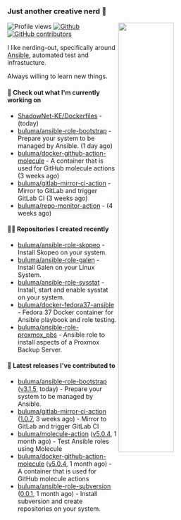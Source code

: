 ### Just another creative nerd 👋


![Profile views](https://gpvc.arturio.dev/buluma) <a href="https://gitstats.me/buluma">
  <img align="right" src="https://github-readme-stats.vercel.app/api?username=buluma&theme=gotham&show_icons=true" width="50%"/>
</a>
[![Github](https://img.shields.io/badge/-buluma-black?style=flat&labelColor=black&logo=github&logoColor=white&include_all_commits=true&count_private=true)](https://gitstats.me/buluma)
[![GitHub contributors](https://img.shields.io/github/contributors/buluma/badges.svg)](https://GitHub.com/buluma/badges/graphs/contributors/)

I like nerding-out, specifically around [Ansible](https://github.com/ansible/ansible), automated test and infrastucture.

Always willing to learn new things.

#### 👷 Check out what I'm currently working on

- [ShadowNet-KE/Dockerfiles](https://github.com/ShadowNet-KE/Dockerfiles) -  (today)
- [buluma/ansible-role-bootstrap](https://github.com/buluma/ansible-role-bootstrap) - Prepare your system to be managed by Ansible. (1 day ago)
- [buluma/docker-github-action-molecule](https://github.com/buluma/docker-github-action-molecule) - A container that is used for GitHub molecule actions (3 weeks ago)
- [buluma/gitlab-mirror-ci-action](https://github.com/buluma/gitlab-mirror-ci-action) - Mirror to GitLab and trigger GitLab CI (3 weeks ago)
- [buluma/repo-monitor-action](https://github.com/buluma/repo-monitor-action) -  (4 weeks ago)

#### 👨‍💻 Repositories I created recently

- [buluma/ansible-role-skopeo](https://github.com/buluma/ansible-role-skopeo) - Install Skopeo on your system.
- [buluma/ansible-role-galen](https://github.com/buluma/ansible-role-galen) - Install Galen on your Linux System.
- [buluma/ansible-role-sysstat](https://github.com/buluma/ansible-role-sysstat) - Install, start and enable sysstat on your system.
- [buluma/docker-fedora37-ansible](https://github.com/buluma/docker-fedora37-ansible) - Fedora 37 Docker container for Ansible playbook and role testing. 
- [buluma/ansible-role-proxmox_pbs](https://github.com/buluma/ansible-role-proxmox_pbs) - Ansible role to install aspects of a Proxmox Backup Server.

#### 🚀 Latest releases I've contributed to

- [buluma/ansible-role-bootstrap](https://github.com/buluma/ansible-role-bootstrap) ([v3.1.5](https://github.com/buluma/ansible-role-bootstrap/releases/tag/v3.1.5), today) - Prepare your system to be managed by Ansible.
- [buluma/gitlab-mirror-ci-action](https://github.com/buluma/gitlab-mirror-ci-action) ([1.0.7](https://github.com/buluma/gitlab-mirror-ci-action/releases/tag/1.0.7), 3 weeks ago) - Mirror to GitLab and trigger GitLab CI
- [buluma/molecule-action](https://github.com/buluma/molecule-action) ([v5.0.4](https://github.com/buluma/molecule-action/releases/tag/v5.0.4), 1 month ago) - Test Ansible roles using Molecule
- [buluma/docker-github-action-molecule](https://github.com/buluma/docker-github-action-molecule) ([v5.0.4](https://github.com/buluma/docker-github-action-molecule/releases/tag/v5.0.4), 1 month ago) - A container that is used for GitHub molecule actions
- [buluma/ansible-role-subversion](https://github.com/buluma/ansible-role-subversion) ([0.0.1](https://github.com/buluma/ansible-role-subversion/releases/tag/0.0.1), 1 month ago) - Install subversion and create repositories on your system.


